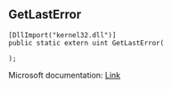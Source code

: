 ## GetLastError

```
[DllImport("kernel32.dll")]
public static extern uint GetLastError(
   
);
```

Microsoft documentation: [Link](https://learn.microsoft.com/en-us/windows/win32/api/errhandlingapi/nf-errhandlingapi-getlasterror)
